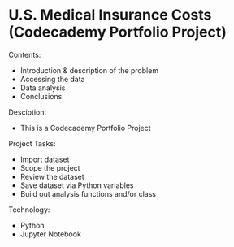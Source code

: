 # U.S. Medical Insurance Costs (Codecademy Portfolio Project)

Contents:
- Introduction & description of the problem
- Accessing the data
- Data analysis
- Conclusions

Desciption:
- This is a Codecademy Portfolio Project 

Project Tasks:
- Import dataset
- Scope the project
- Review the dataset
- Save dataset via Python variables
- Build out analysis functions and/or class

Technology:
- Python
- Jupyter Notebook

